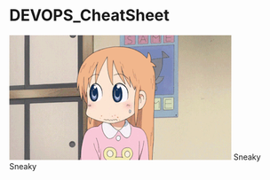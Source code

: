 # DEVOPS_CheatSheet
![Anime Girl being quiet](https://github.com/LRawrerL/DEVOPS_CheatSheet/blob/main/sneaky.gif)
Sneaky Sneaky
